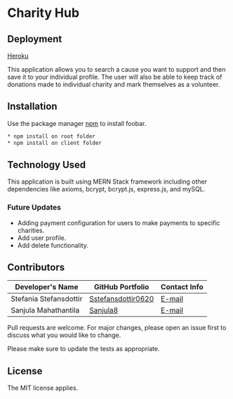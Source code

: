 # Charity Hub

## Deployment

[Heroku](https://afternoon-reaches-31810.herokuapp.com/)

This application allows you to search a cause you want to support and then save it to your individual profile. The user will also be able to keep track of donations made to individual charity and mark themselves as a volunteer.

## Installation

Use the package manager [npm](https://docs.npmjs.com/) to install foobar.

```bash
* npm install on root folder
* npm install on client folder
```

## Technology Used

This application is built using MERN Stack framework including other dependencies like axioms, bcrypt, bcrypt.js, express.js, and mySQL.

### Future Updates

-   Adding payment configuration for users to make payments to specific charities.
-   Add user profile.
-   Add delete functionality.

## Contributors

| Developer's Name       | GitHub Portfolio                                            | Contact Info                                |
| ---------------------- | ----------------------------------------------------------- | ------------------------------------------- |
| Stefania Stefansdottir | [Sstefansdottir0620](https://github.com/Sstefansdottir0620) | [E-mail](mailto:sstefansdottir88@gmail.com) |
| Sanjula Mahathantila   | [Sanjula8](https://github.com/Sanjula8)                     | [E-mail](mailto:Sanjula8@gmail.com)         |

Pull requests are welcome. For major changes, please open an issue first to discuss what you would like to change.

Please make sure to update the tests as appropriate.

## License

The MIT license applies.
